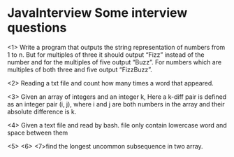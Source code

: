 # JavaInterview Some interview questions

<1>
Write a program that outputs the string representation of numbers from 1 to n.
But for multiples of three it should output “Fizz” instead of the number and 
for the multiples of five output “Buzz”. For numbers which are multiples of both three and five output “FizzBuzz”.

<2>
Reading a txt file and count how many times a word that appeared.

<3>
  Given an array of integers and an integer k, Here a k-diff pair is defined as an integer pair (i, j), where i and j are both numbers in the array and their absolute difference is k.
  
<4> 
  Given a text file and read by bash. file only contain lowercase word and space between them
  
  <5>
  <6>
  <7>find the longest uncommon subsequence in two array.
  


